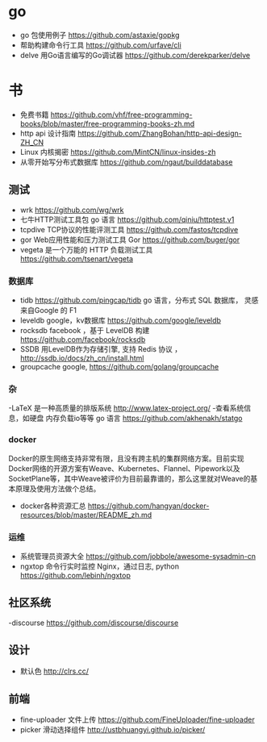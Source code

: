 # go
- go 包使用例子 https://github.com/astaxie/gopkg
- 帮助构建命令行工具 https://github.com/urfave/cli
- delve 用Go语言编写的Go调试器 https://github.com/derekparker/delve


# 书
- 免费书籍
https://github.com/vhf/free-programming-books/blob/master/free-programming-books-zh.md
- http api 设计指南 https://github.com/ZhangBohan/http-api-design-ZH_CN
- Linux 内核揭密 https://github.com/MintCN/linux-insides-zh
- 从零开始写分布式数据库 https://github.com/ngaut/builddatabase



## 测试
- wrk https://github.com/wg/wrk
- 七牛HTTP测试工具包 go 语言  https://github.com/qiniu/httptest.v1
- tcpdive TCP协议的性能评测工具 https://github.com/fastos/tcpdive
- gor Web应用性能和压力测试工具 Gor https://github.com/buger/gor
- vegeta 是一个万能的 HTTP 负载测试工具 https://github.com/tsenart/vegeta



### 数据库
- tidb  https://github.com/pingcap/tidb go 语言，分布式 SQL 数据库， 灵感来自Google 的 F1
- leveldb google，kv数据库  https://github.com/google/leveldb
- rocksdb facebook ，基于 LevelDB 构建  https://github.com/facebook/rocksdb
- SSDB  用LevelDB作为存储引擎, 支持 Redis 协议 ，http://ssdb.io/docs/zh_cn/install.html
- groupcache google, https://github.com/golang/groupcache

### 杂
-LaTeX 是一种高质量的排版系统 http://www.latex-project.org/
-查看系统信息，如硬盘 内存负载io等等 go 语言 https://github.com/akhenakh/statgo


### docker
Docker的原生网络支持非常有限，且没有跨主机的集群网络方案。目前实现Docker网络的开源方案有Weave、Kubernetes、Flannel、Pipework以及SocketPlane等，其中Weave被评价为目前最靠谱的，那么这里就对Weave的基本原理及使用方法做个总结。

- docker各种资源汇总 https://github.com/hangyan/docker-resources/blob/master/README_zh.md


### 运维
- 系统管理员资源大全 https://github.com/jobbole/awesome-sysadmin-cn
- ngxtop 命令行实时监控 Nginx，通过日志, python https://github.com/lebinh/ngxtop

## 社区系统
-discourse https://github.com/discourse/discourse


## 设计
- 默认色 http://clrs.cc/


## 前端
- fine-uploader 文件上传 https://github.com/FineUploader/fine-uploader
- picker 滑动选择组件 http://ustbhuangyi.github.io/picker/

